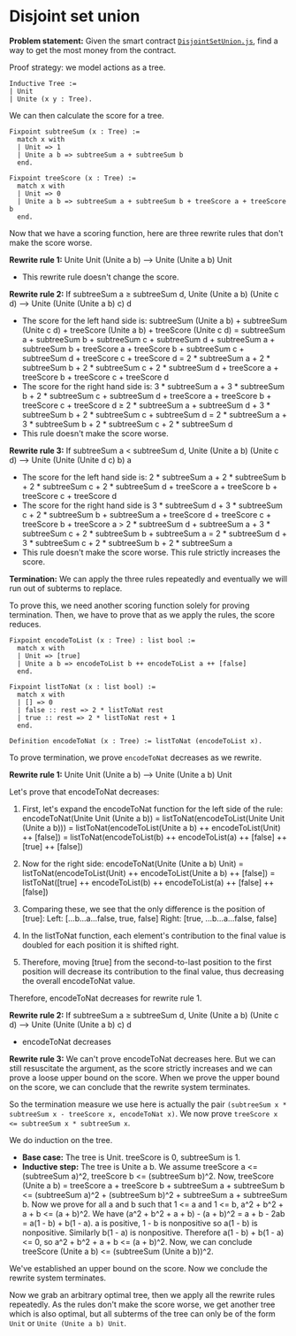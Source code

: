 # Disjoint set union

**Problem statement:** Given the smart contract [`DisjointSetUnion.js`](../programs/DisjointSetUnion.js), find a way to get the most money from the contract.

Proof strategy: we model actions as a tree.

```coq
Inductive Tree :=
| Unit
| Unite (x y : Tree).
```

We can then calculate the score for a tree.

```coq
Fixpoint subtreeSum (x : Tree) :=
  match x with
  | Unit => 1
  | Unite a b => subtreeSum a + subtreeSum b
  end.

Fixpoint treeScore (x : Tree) :=
  match x with
  | Unit => 0
  | Unite a b => subtreeSum a + subtreeSum b + treeScore a + treeScore b
  end.
```

Now that we have a scoring function, here are three rewrite rules that don't make the score worse.

**Rewrite rule 1:** Unite Unit (Unite a b) ⟶ Unite (Unite a b) Unit

- This rewrite rule doesn't change the score.

**Rewrite rule 2:** If subtreeSum a ≥ subtreeSum d, Unite (Unite a b) (Unite c d) ⟶ Unite (Unite (Unite a b) c) d

- The score for the left hand side is: subtreeSum (Unite a b) + subtreeSum (Unite c d) + treeScore (Unite a b) + treeScore (Unite c d) = subtreeSum a + subtreeSum b + subtreeSum c + subtreeSum d + subtreeSum a + subtreeSum b + treeScore a + treeScore b + subtreeSum c + subtreeSum d + treeScore c + treeScore d = 2 \* subtreeSum a + 2 \* subtreeSum b + 2 \* subtreeSum c + 2 \* subtreeSum d + treeScore a + treeScore b + treeScore c + treeScore d
- The score for the right hand side is: 3 \* subtreeSum a + 3 \* subtreeSum b + 2 \* subtreeSum c + subtreeSum d + treeScore a + treeScore b + treeScore c + treeScore d ≥ 2 \* subtreeSum a + subtreeSum d + 3 \* subtreeSum b + 2 \* subtreeSum c + subtreeSum d = 2 \* subtreeSum a + 3 \* subtreeSum b + 2 \* subtreeSum c + 2 \* subtreeSum d
- This rule doesn't make the score worse.

**Rewrite rule 3:** If subtreeSum a < subtreeSum d, Unite (Unite a b) (Unite c d) ⟶ Unite (Unite (Unite d c) b) a

- The score for the left hand side is: 2 \* subtreeSum a + 2 \* subtreeSum b + 2 \* subtreeSum c + 2 \* subtreeSum d + treeScore a + treeScore b + treeScore c + treeScore d
- The score for the right hand side is 3 \* subtreeSum d + 3 \* subtreeSum c + 2 \* subtreeSum b + subtreeSum a + treeScore d + treeScore c + treeScore b + treeScore a > 2 \* subtreeSum d + subtreeSum a + 3 \* subtreeSum c + 2 \* subtreeSum b + subtreeSum a = 2 \* subtreeSum d + 3 \* subtreeSum c + 2 \* subtreeSum b + 2 \* subtreeSum a
- This rule doesn't make the score worse. This rule strictly increases the score.

**Termination:** We can apply the three rules repeatedly and eventually we will run out of subterms to replace.

To prove this, we need another scoring function solely for proving termination. Then, we have to prove that as we apply the rules, the score reduces.

```coq
Fixpoint encodeToList (x : Tree) : list bool :=
  match x with
  | Unit => [true]
  | Unite a b => encodeToList b ++ encodeToList a ++ [false]
  end.

Fixpoint listToNat (x : list bool) :=
  match x with
  | [] => 0
  | false :: rest => 2 * listToNat rest
  | true :: rest => 2 * listToNat rest + 1
  end.

Definition encodeToNat (x : Tree) := listToNat (encodeToList x).
```

To prove termination, we prove `encodeToNat` decreases as we rewrite.

**Rewrite rule 1:** Unite Unit (Unite a b) ⟶ Unite (Unite a b) Unit

Let's prove that encodeToNat decreases:

1) First, let's expand the encodeToNat function for the left side of the rule:
   encodeToNat(Unite Unit (Unite a b))
   = listToNat(encodeToList(Unite Unit (Unite a b)))
   = listToNat(encodeToList(Unite a b) ++ encodeToList(Unit) ++ [false])
   = listToNat(encodeToList(b) ++ encodeToList(a) ++ [false] ++ [true] ++ [false])

2) Now for the right side:
   encodeToNat(Unite (Unite a b) Unit)
   = listToNat(encodeToList(Unit) ++ encodeToList(Unite a b) ++ [false])
   = listToNat([true] ++ encodeToList(b) ++ encodeToList(a) ++ [false] ++ [false])

3) Comparing these, we see that the only difference is the position of [true]:
   Left:  [...b...a...false, true, false]
   Right: [true, ...b...a...false, false]

4) In the listToNat function, each element's contribution to the final value is doubled for each position it is shifted right.

5) Therefore, moving [true] from the second-to-last position to the first position will decrease its contribution to the final value, thus decreasing the overall encodeToNat value.

Therefore, encodeToNat decreases for rewrite rule 1.

**Rewrite rule 2:** If subtreeSum a ≥ subtreeSum d, Unite (Unite a b) (Unite c d) ⟶ Unite (Unite (Unite a b) c) d

- encodeToNat decreases

**Rewrite rule 3:** We can't prove encodeToNat decreases here. But we can still resuscitate the argument, as the score strictly increases and we can prove a loose upper bound on the score. When we prove the upper bound on the score, we can conclude that the rewrite system terminates.

So the termination measure we use here is actually the pair `(subtreeSum x * subtreeSum x - treeScore x, encodeToNat x)`. We now prove `treeScore x <= subtreeSum x * subtreeSum x`.

We do induction on the tree.

- **Base case:** The tree is Unit. treeScore is 0, subtreeSum is 1.
- **Inductive step:** The tree is Unite a b. We assume treeScore a <= (subtreeSum a)^2, treeScore b <= (subtreeSum b)^2. Now, treeScore (Unite a b) = treeScore a + treeScore b + subtreeSum a + subtreeSum b <= (subtreeSum a)^2 + (subtreeSum b)^2 + subtreeSum a + subtreeSum b. Now we prove for all a and b such that 1 <= a and 1 <= b, a^2 + b^2 + a + b <= (a + b)^2.
  We have (a^2 + b^2 + a + b) - (a + b)^2 = a + b - 2ab = a(1 - b) + b(1 - a). a is positive, 1 - b is nonpositive so a(1 - b) is nonpositive. Similarly b(1 - a) is nonpositive. Therefore a(1 - b) + b(1 - a) <= 0, so a^2 + b^2 + a + b <= (a + b)^2.
  Now, we can conclude treeScore (Unite a b) <= (subtreeSum (Unite a b))^2.

We've established an upper bound on the score. Now we conclude the rewrite system terminates.

Now we grab an arbitrary optimal tree, then we apply all the rewrite rules repeatedly. As the rules don't make the score worse, we get another tree which is also optimal, but all subterms of the tree can only be of the form `Unit` or `Unite (Unite a b) Unit`.
